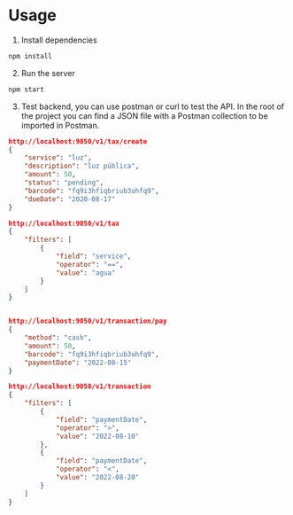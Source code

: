 # Usage

1. Install dependencies

```bash
npm install
```

2. Run the server

```bash
npm start
```

3. Test backend, you can use postman or curl to test the API. In the root of the project you can find a JSON file with a Postman collection to be imported in Postman.

```json
http://localhost:9050/v1/tax/create
{
    "service": "luz",
    "description": "luz pública",
    "amount": 50,
    "status": "pending",
    "barcode": "fq9i3hfiqbriub3uhfq9",
    "dueDate": "2020-08-17"
}

http://localhost:9050/v1/tax
{
    "filters": [
        {
            "field": "service",
            "operator": "==",
            "value": "agua"
        }
    ]
}


http://localhost:9050/v1/transaction/pay
{
    "method": "cash",
    "amount": 50,
    "barcode": "fq9i3hfiqbriub3uhfq9",
    "paymentDate": "2022-08-15"
}

http://localhost:9050/v1/transaction
{
    "filters": [
        {
            "field": "paymentDate",
            "operator": ">",
            "value": "2022-08-10"
        },
        {
            "field": "paymentDate",
            "operator": "<",
            "value": "2022-08-20"
        }
    ]
}
```
